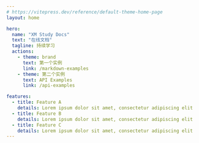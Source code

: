 ```yaml
---
# https://vitepress.dev/reference/default-theme-home-page
layout: home

hero:
  name: "XM Study Docs"
  text: "在线文档"
  tagline: 持续学习
  actions:
    - theme: brand
      text: 第一个实例
      link: /markdown-examples
    - theme: 第二个实例
      text: API Examples
      link: /api-examples

features:
  - title: Feature A
    details: Lorem ipsum dolor sit amet, consectetur adipiscing elit
  - title: Feature B
    details: Lorem ipsum dolor sit amet, consectetur adipiscing elit
  - title: Feature C
    details: Lorem ipsum dolor sit amet, consectetur adipiscing elit
---
```

